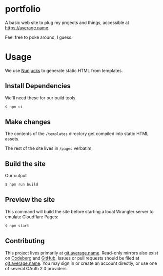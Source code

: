 # portfolio

A basic web site to plug my projects and things, accessible at https://average.name.

Feel free to poke around, I guess.

# Usage

We use [Nunjucks](https://mozilla.github.io/nunjucks) to generate static HTML from templates.

## Install Dependencies

We'll need these for our build tools.

```sh
$ npm ci
```

## Make changes

The contents of the `/templates` directory get compiled into static HTML assets.

The rest of the site lives in `/pages` verbatim.

## Build the site

Our output

```sh
$ npm run build
```

## Preview the site

This command will build the site before starting a local Wrangler server to emulate Cloudflare Pages:

```sh
$ npm start
```

## Contributing

This project lives primarily at [git.average.name](https://git.average.name/AverageHelper/portfolio). Read-only mirrors also exist on [Codeberg](https://codeberg.org/AverageHelper/portfolio) and [GitHub](https://github.com/AverageHelper/portfolio). Issues or pull requests should be filed at [git.average.name](https://git.average.name/AverageHelper/portfolio). You may sign in or create an account directly, or use one of several OAuth 2.0 providers.
